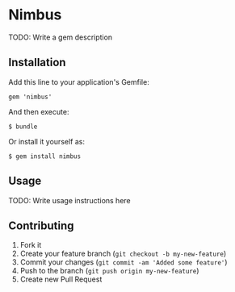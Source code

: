 # Nimbus

TODO: Write a gem description

## Installation

Add this line to your application's Gemfile:

    gem 'nimbus'

And then execute:

    $ bundle

Or install it yourself as:

    $ gem install nimbus

## Usage

TODO: Write usage instructions here

## Contributing

1. Fork it
2. Create your feature branch (`git checkout -b my-new-feature`)
3. Commit your changes (`git commit -am 'Added some feature'`)
4. Push to the branch (`git push origin my-new-feature`)
5. Create new Pull Request
